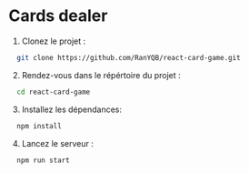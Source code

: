 # Cards dealer


1. Clonez le projet :

```bash
  git clone https://github.com/RanYQB/react-card-game.git
```

2. Rendez-vous dans le répértoire du projet :

```bash
  cd react-card-game
```

3. Installez les dépendances:

```bash
  npm install
```

4. Lancez le serveur :

```bash
  npm run start
```